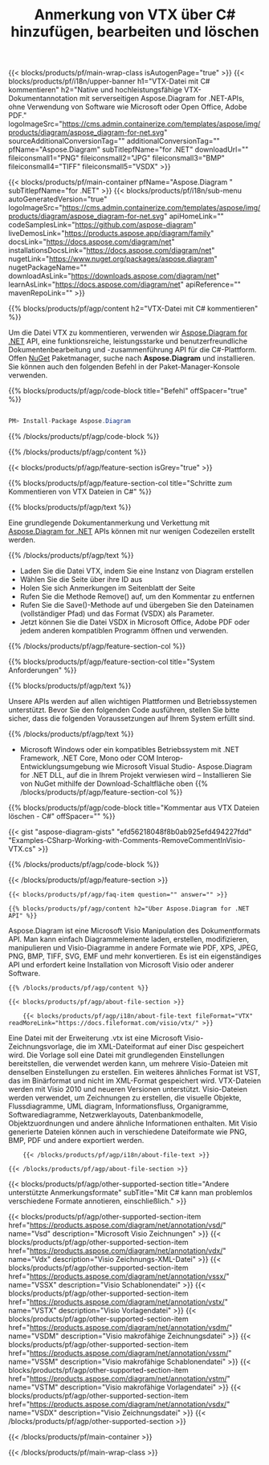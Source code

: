 ﻿---
title: Anmerkung von VTX über C# hinzufügen, bearbeiten und löschen 
weight: 3050
url: /de/net/annotation/vtx/ 
description: C#-Quellcode zum Kommentieren der Datei VTX auf den Plattformen .NET Framework, .NET Core, Mono.
---
{{< blocks/products/pf/main-wrap-class isAutogenPage="true" >}}
{{< blocks/products/pf/i18n/upper-banner h1="VTX-Datei mit C# kommentieren" h2="Native und hochleistungsfähige VTX-Dokumentannotation mit serverseitigen Aspose.Diagram for .NET-APIs, ohne Verwendung von Software wie Microsoft oder Open Office, Adobe PDF." logoImageSrc="https://cms.admin.containerize.com/templates/aspose/img/products/diagram/aspose_diagram-for-net.svg" sourceAdditionalConversionTag="" additionalConversionTag="" pfName="Aspose.Diagram" subTitlepfName="for .NET" downloadUrl="" fileiconsmall1="PNG" fileiconsmall2="JPG" fileiconsmall3="BMP" fileiconsmall4="TIFF" fileiconsmall5="VSDX" >}}

{{< blocks/products/pf/main-container pfName="Aspose.Diagram " subTitlepfName="for .NET" >}}
{{< blocks/products/pf/i18n/sub-menu autoGeneratedVersion="true" logoImageSrc="https://cms.admin.containerize.com/templates/aspose/img/products/diagram/aspose_diagram-for-net.svg" apiHomeLink="" codeSamplesLink="https://github.com/aspose-diagram" liveDemosLink="https://products.aspose.app/diagram/family" docsLink="https://docs.aspose.com/diagram/net" installationsDocsLink="https://docs.aspose.com/diagram/net" nugetLink="https://www.nuget.org/packages/aspose.diagram" nugetPackageName="" downloadAsLink="https://downloads.aspose.com/diagram/net" learnAsLink="https://docs.aspose.com/diagram/net" apiReference="" mavenRepoLink="" >}}

{{% blocks/products/pf/agp/content h2="VTX-Datei mit C# kommentieren" %}}

 Um die Datei VTX zu kommentieren, verwenden wir
 [Aspose.Diagram for .NET](https://products.aspose.com/diagram/net) 
 API, eine funktionsreiche, leistungsstarke und benutzerfreundliche Dokumentenbearbeitung und -zusammenführung API für die C#-Plattform. Offen
 [NuGet](https://www.nuget.org/packages/aspose.diagram) 
 Paketmanager, suche nach
 **Aspose.Diagram** 
 und installieren. Sie können auch den folgenden Befehl in der Paket-Manager-Konsole verwenden.

{{% blocks/products/pf/agp/code-block title="Befehl" offSpacer="true" %}}

```cs

PM> Install-Package Aspose.Diagram


```

{{% /blocks/products/pf/agp/code-block %}}

{{% /blocks/products/pf/agp/content %}}

{{< blocks/products/pf/agp/feature-section isGrey="true" >}}

{{% blocks/products/pf/agp/feature-section-col title="Schritte zum Kommentieren von VTX Dateien in C#" %}}

{{% blocks/products/pf/agp/text %}}

 Eine grundlegende Dokumentanmerkung und Verkettung mit
 [Aspose.Diagram for .NET](https://products.aspose.com/diagram/net) 
 APIs können mit nur wenigen Codezeilen erstellt werden.

{{% /blocks/products/pf/agp/text %}}

+ Laden Sie die Datei VTX, indem Sie eine Instanz von Diagram erstellen
+ Wählen Sie die Seite über ihre ID aus
+ Holen Sie sich Anmerkungen im Seitenblatt der Seite
+ Rufen Sie die Methode Remove() auf, um den Kommentar zu entfernen
+ Rufen Sie die Save()-Methode auf und übergeben Sie den Dateinamen (vollständiger Pfad) und das Format (VSDX) als Parameter.
+ Jetzt können Sie die Datei VSDX in Microsoft Office, Adobe PDF oder jedem anderen kompatiblen Programm öffnen und verwenden.

{{% /blocks/products/pf/agp/feature-section-col %}}

{{% blocks/products/pf/agp/feature-section-col title="System Anforderungen" %}}

{{% blocks/products/pf/agp/text %}}

 Unsere APIs werden auf allen wichtigen Plattformen und Betriebssystemen unterstützt. Bevor Sie den folgenden Code ausführen, stellen Sie bitte sicher, dass die folgenden Voraussetzungen auf Ihrem System erfüllt sind.

{{% /blocks/products/pf/agp/text %}}

- Microsoft Windows oder ein kompatibles Betriebssystem mit .NET Framework, .NET Core, Mono oder COM Interop- Entwicklungsumgebung wie Microsoft Visual Studio- Aspose.Diagram for .NET DLL, auf die in Ihrem Projekt verwiesen wird – Installieren Sie von NuGet mithilfe der Download-Schaltfläche oben
{{% /blocks/products/pf/agp/feature-section-col %}}

{{% blocks/products/pf/agp/code-block title="Kommentar aus VTX Dateien löschen - C#" offSpacer="" %}}

{{< gist "aspose-diagram-gists" "efd56218048f8b0ab925efd494227fdd" "Examples-CSharp-Working-with-Comments-RemoveCommentInVisio-VTX.cs" >}}


{{% /blocks/products/pf/agp/code-block %}}

{{< /blocks/products/pf/agp/feature-section >}}

    {{< blocks/products/pf/agp/faq-item question="" answer="" >}}
 

<!-- aboutfile Starts -->

    {{% blocks/products/pf/agp/content h2="Über Aspose.Diagram for .NET API" %}}

 Aspose.Diagram ist eine Microsoft Visio Manipulation des Dokumentformats API. Man kann einfach Diagrammelemente laden, erstellen, modifizieren, manipulieren und Visio-Diagramme in andere Formate wie PDF, XPS, JPEG, PNG, BMP, TIFF, SVG, EMF und mehr konvertieren. Es ist ein eigenständiges API und erfordert keine Installation von Microsoft Visio oder anderer Software.  


    {{% /blocks/products/pf/agp/content %}}

    {{< blocks/products/pf/agp/about-file-section >}}

        {{< blocks/products/pf/agp/i18n/about-file-text fileFormat="VTX" readMoreLink="https://docs.fileformat.com/visio/vtx/" >}}
Eine Datei mit der Erweiterung .vtx ist eine Microsoft Visio-Zeichnungsvorlage, die im XML-Dateiformat auf einer Disc gespeichert wird. Die Vorlage soll eine Datei mit grundlegenden Einstellungen bereitstellen, die verwendet werden kann, um mehrere Visio-Dateien mit denselben Einstellungen zu erstellen. Ein weiteres ähnliches Format ist VST, das im Binärformat und nicht im XML-Format gespeichert wird. VTX-Dateien werden mit Visio 2010 und neueren Versionen unterstützt. Visio-Dateien werden verwendet, um Zeichnungen zu erstellen, die visuelle Objekte, Flussdiagramme, UML diagram, Informationsfluss, Organigramme, Softwarediagramme, Netzwerklayouts, Datenbankmodelle, Objektzuordnungen und andere ähnliche Informationen enthalten. Mit Visio generierte Dateien können auch in verschiedene Dateiformate wie PNG, BMP, PDF und andere exportiert werden. 

        {{< /blocks/products/pf/agp/i18n/about-file-text >}}

    {{< /blocks/products/pf/agp/about-file-section >}}

<!-- aboutfile Ends -->

{{< blocks/products/pf/agp/other-supported-section title="Andere unterstützte Anmerkungsformate" subTitle="Mit C# kann man problemlos verschiedene Formate annotieren, einschließlich." >}}

{{< blocks/products/pf/agp/other-supported-section-item href="https://products.aspose.com/diagram/net/annotation/vsd/" name="Vsd" description="Microsoft Visio Zeichnungen" >}}
{{< blocks/products/pf/agp/other-supported-section-item href="https://products.aspose.com/diagram/net/annotation/vdx/" name="Vdx" description="Visio Zeichnungs-XML-Datei" >}}
{{< blocks/products/pf/agp/other-supported-section-item href="https://products.aspose.com/diagram/net/annotation/vssx/" name="VSSX" description="Visio Schablonendatei" >}}
{{< blocks/products/pf/agp/other-supported-section-item href="https://products.aspose.com/diagram/net/annotation/vstx/" name="VSTX" description="Visio Vorlagendatei" >}}
{{< blocks/products/pf/agp/other-supported-section-item href="https://products.aspose.com/diagram/net/annotation/vsdm/" name="VSDM" description="Visio makrofähige Zeichnungsdatei" >}}
{{< blocks/products/pf/agp/other-supported-section-item href="https://products.aspose.com/diagram/net/annotation/vssm/" name="VSSM" description="Visio makrofähige Schablonendatei" >}}
{{< blocks/products/pf/agp/other-supported-section-item href="https://products.aspose.com/diagram/net/annotation/vstm/" name="VSTM" description="Visio makrofähige Vorlagendatei" >}}
{{< blocks/products/pf/agp/other-supported-section-item href="https://products.aspose.com/diagram/net/annotation/vsdx/" name="VSDX" description="Visio Zeichnungsdatei" >}}
{{< /blocks/products/pf/agp/other-supported-section >}}

{{< /blocks/products/pf/main-container >}}
    
{{< /blocks/products/pf/main-wrap-class >}}